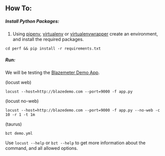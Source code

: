 ## How To:

##### Install Python Packages:

1. Using [pipenv](https://pipenv.readthedocs.io/en/latest/), [virtualenv](https://virtualenv.pypa.io/en/latest/) or [virtualenvwrapper](https://virtualenvwrapper.readthedocs.io/en/latest/) create an environment, and install the required packages.

```
cd perf && pip install -r requirements.txt
```

##### Run:

We will be testing the [Blazemeter Demo App](http://blazedemo.com).

(locust web)
```
locust --host=http://blazedemo.com --port=9000 -f app.py
```

(locust no-web)
```
locust --host=http://blazedemo.com --port=9000 -f app.py --no-web -c 10 -r 1 -t 1m
```

(taurus)
```
bzt demo.yml
```

Use `locust --help` or `bzt --help` to get more information about the command, and all allowed options.
